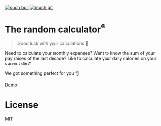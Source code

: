 [![such bull](https://img.shields.io/badge/such-bull-1393d5.svg?style=flat)](https://bullg.it/)
[![much git](https://img.shields.io/badge/very-git-7ED321.svg?style=flat)](https://bullg.it/)

# The random calculator<sup>®</sup>

> Good luck with your calculations :see_no_evil:

Need to calculate your monthly expenses? Want to know the sum of your pay raises of the last decade? Like to calculate your daily calories on your current diet?

We got something perfect for you :ok_hand:

[Demo](https://bullg.it/random-generator/)


# License

[MIT](license)
